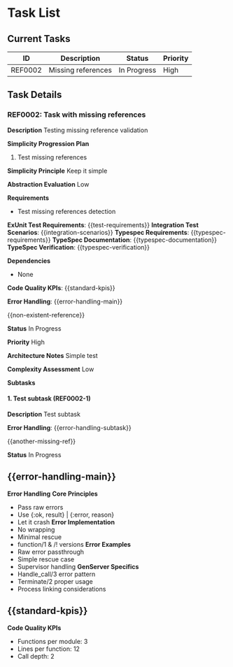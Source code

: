 # Task List

## Current Tasks

| ID      | Description          | Status      | Priority |
| ------- | -------------------- | ----------- | -------- |
| REF0002 | Missing references   | In Progress | High     |

## Task Details

### REF0002: Task with missing references

**Description**
Testing missing reference validation

**Simplicity Progression Plan**
1. Test missing references

**Simplicity Principle**
Keep it simple

**Abstraction Evaluation**
Low

**Requirements**
- Test missing references detection

**ExUnit Test Requirements**: {{test-requirements}}
**Integration Test Scenarios**: {{integration-scenarios}}
**Typespec Requirements**: {{typespec-requirements}}
**TypeSpec Documentation**: {{typespec-documentation}}
**TypeSpec Verification**: {{typespec-verification}}

**Dependencies**
- None

**Code Quality KPIs**: {{standard-kpis}}

**Error Handling**: {{error-handling-main}}

{{non-existent-reference}}

**Status**
In Progress

**Priority**
High

**Architecture Notes**
Simple test

**Complexity Assessment**
Low

**Subtasks**
#### 1. Test subtask (REF0002-1)

**Description**
Test subtask

**Error Handling**: {{error-handling-subtask}}

{{another-missing-ref}}

**Status**
In Progress

## {{error-handling-main}}
**Error Handling**
**Core Principles**
- Pass raw errors
- Use {:ok, result} | {:error, reason}
- Let it crash
**Error Implementation**
- No wrapping
- Minimal rescue
- function/1 & /! versions
**Error Examples**
- Raw error passthrough
- Simple rescue case
- Supervisor handling
**GenServer Specifics**
- Handle_call/3 error pattern
- Terminate/2 proper usage
- Process linking considerations

## {{standard-kpis}}
**Code Quality KPIs**
- Functions per module: 3
- Lines per function: 12
- Call depth: 2

<!-- Note: Missing definitions for:
  - {{test-requirements}}
  - {{integration-scenarios}} 
  - {{typespec-documentation}}
  - {{typespec-verification}}
  - {{error-handling-subtask}}
  - {{non-existent-reference}}
  - {{another-missing-ref}}
-->